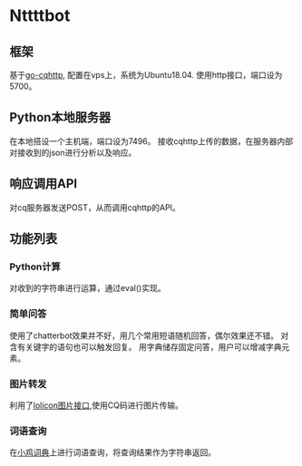 
# Nttttbot
## 框架
基于[go-cqhttp](https://github.com/Mrs4s/go-cqhttp), 配置在vps上，系统为Ubuntu18.04.
使用http接口，端口设为5700。

## Python本地服务器
在本地搭设一个主机端，端口设为7496。
接收cqhttp上传的数据，在服务器内部对接收到的json进行分析以及响应。

## 响应调用API
对cq服务器发送POST，从而调用cqhttp的API。

## 功能列表

### Python计算
对收到的字符串进行运算，通过eval()实现。

### 简单问答
使用了chatterbot效果并不好，用几个常用短语随机回答，偶尔效果还不错。
对含有关键字的语句也可以触发回复。
用字典储存固定问答，用户可以增减字典元素。

### 图片转发
利用了[lolicon图片接口](https://api.lolicon.app),使用CQ码进行图片传输。

### 词语查询
在[小鸡词典](https://jikipedia.com/)上进行词语查询，将查询结果作为字符串返回。
